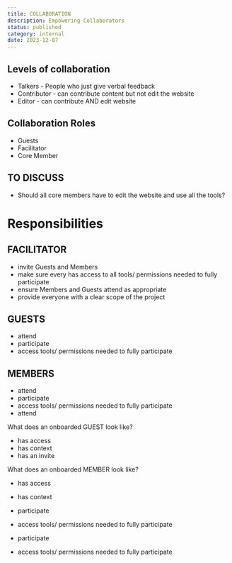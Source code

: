 ```yaml
---
title: COLLABORATION
description: Empowering Collaborators
status: published
category: internal
date: 2023-12-07
---
```


## Levels of collaboration

* Talkers - People who just give verbal feedback
* Contributor - can contribute content but not edit the website
* Editor - can contribute AND edit website 


## Collaboration Roles 

- Guests 
- Facilitator
- Core Member 

## TO DISCUSS

- Should all core members have to edit the website and use all the tools? 

# Responsibilities 


## FACILITATOR 

- invite Guests and Members
- make sure every has access to all tools/ permissions needed to fully participate
- ensure Members and Guests attend as appropriate 
- provide everyone with a clear scope of the project 


## GUESTS

- attend
- participate
- access tools/ permissions needed to fully participate


## MEMBERS

- attend
- participate
- access tools/ permissions needed to fully participate
- attend

What does an onboarded GUEST look like? 

- has access
- has context
- has an invite 

What does an onboarded MEMBER look like? 

- has access
- has context 



- participate
- access tools/ permissions needed to fully participate
- participate
- access tools/ permissions needed to fully participate

